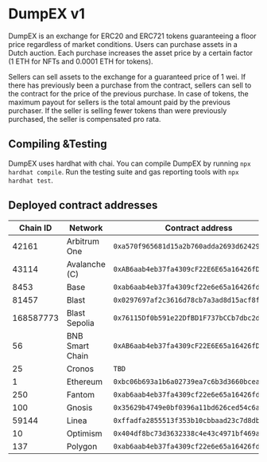 # DumpEX v1

DumpEX is an exchange for ERC20 and ERC721 tokens guaranteeing a floor price regardless of market conditions. Users can purchase assets in a Dutch auction. Each purchase increases the asset price by a certain factor (1 ETH for NFTs and 0.0001 ETH for tokens). 

Sellers can sell assets to the exchange for a guaranteed price of 1 wei. If there has previously been a purchase from the contract, sellers can sell to the contract for the price of the previous purchase. In case of tokens, the maximum payout for sellers is the total amount paid by the previous purchaser. If the seller is selling fewer tokens than were previously purchased, the seller is compensated pro rata.

## Compiling &Testing
DumpEX uses hardhat with chai. You can compile DumpEX by running `npx hardhat compile`. Run the testing suite and gas reporting tools with `npx hardhat test`.

## Deployed contract addresses
| Chain ID   | Network          | Contract address                             | Explorer | 
| ---------- | ---------------- | -------------------------------------------- | -------- |
| 42161      | Arbitrum One     | `0xa570f965681d15a2b760adda2693d624295221d4` | [Arbiscan.io](https://arbiscan.io/address/0xa570f965681d15a2b760adda2693d624295221d4)
| 43114      | Avalanche (C)    | `0xAB6aab4eb37fa4309cF22E6E65a16426fDd8E4C7` | [Avascan.info](https://avascan.info/blockchain/c/address/0xAB6aab4eb37fa4309cF22E6E65a16426fDd8E4C7)
| 8453       | Base             | `0xab6aab4eb37fa4309cf22e6e65a16426fdd8e4c7` | [Basescan.io](https://basescan.org/address/0xab6aab4eb37fa4309cf22e6e65a16426fdd8e4c7)
| 81457      | Blast            | `0x0297697af2c3616d78cb7a3ad8d15acf8f9b6711` | [Blastscan.io](https://blastscan.io/address/0x0297697af2c3616d78cb7a3ad8d15acf8f9b6711)
| 168587773  | Blast Sepolia    | `0x76115Df0b591e22DfBD1F737bCCb7dbc2dED7567` | [Blastscan.io](https://testnet.blastscan.io/address/0x76115Df0b591e22DfBD1F737bCCb7dbc2dED7567)
| 56         | BNB Smart Chain  | `0xAB6aab4eb37fa4309cF22E6E65a16426fDd8E4C7` | [Bsctrace.com](https://bsctrace.com/address/0xAB6aab4eb37fa4309cF22E6E65a16426fDd8E4C7)
| 25         | Cronos           | `TBD` | [Cronoscan.com](https://cronoscan.com/)
| 1          | Ethereum         | `0xbc06b693a1b6a02739ea7c6b3d3660bcea3fd186` | [Etherscan.io](https://etherscan.io/address/0xbc06b693a1b6a02739ea7c6b3d3660bcea3fd186)
| 250        | Fantom           | `0xab6aab4eb37fa4309cf22e6e65a16426fdd8e4c7` | [ftmscan.com](https://ftmscan.com/address/0xab6aab4eb37fa4309cf22e6e65a16426fdd8e4c7)
| 100        | Gnosis           | `0x35629b4749e0bf0396a11bd626ced54c6a4c2f55` | [Gnosisscan.io](https://gnosisscan.io/address/0x35629b4749e0bf0396a11bd626ced54c6a4c2f55)
| 59144      | Linea            | `0xffadfa2855513f353b10cbbaad23c7d8dba5a068` | [Lineascan.build](https://lineascan.build/address/0xffadfa2855513f353b10cbbaad23c7d8dba5a068)
| 10         | Optimism         | `0x404df8bc73d3632338c4e43c4971bf469a849d79` | [Etherscan.io](https://optimistic.etherscan.io/address/0x404df8bc73d3632338c4e43c4971bf469a849d79)
| 137        | Polygon          | `0xab6aab4eb37fa4309cf22e6e65a16426fdd8e4c7` | [Polygonscan.com](https://polygonscan.com/address/0xab6aab4eb37fa4309cf22e6e65a16426fdd8e4c7)
